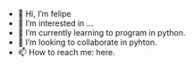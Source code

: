 - 👋 Hi, I’m felipe
- 👀 I’m interested in ...
- 🌱 I’m currently learning to program in python.
- 💞️ I’m looking to collaborate in pyhton.
- 📫 How to reach me: here.

<!---
felipeaposto/felipeaposto is a ✨ special ✨ repository because its `README.md` (this file) appears on your GitHub profile.
You can click the Preview link to take a look at your changes.
--->
